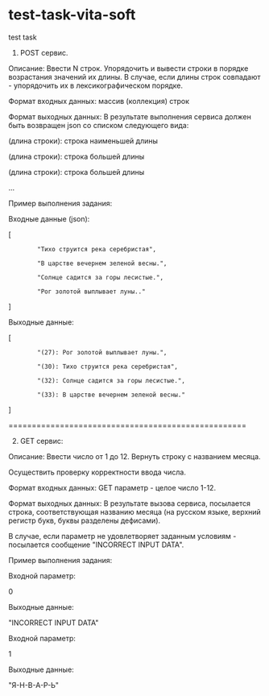 # test-task-vita-soft
test task

1) POST сервис.

Описание: Ввести N строк. Упорядочить и вывести строки в порядке возрастания значений их длины. В случае, если длины строк совпадают - упорядочить их в лексикографическом порядке.

 

Формат входных данных: массив (коллекция) строк

 

Формат выходных данных: В результате выполнения сервиса должен быть возвращен json со списком следующего вида:

 

(длина строки): строка наименьшей длины

(длина строки): строка большей длины

(длина строки): строка большей длины

...

 

 

Пример выполнения задания:

Входные данные (json):

 

[

            "Тихо струится река серебристая",

            "В царстве вечернем зеленой весны.",

            "Солнце садится за горы лесистые.",

            "Рог золотой выплывает луны.."

]

 

Выходные данные:

[

            "(27): Рог золотой выплывает луны.",

            "(30): Тихо струится река серебристая",

            "(32): Солнце садится за горы лесистые.",

            "(33): В царстве вечернем зеленой весны."

]

 

===================================================

 

2) GET сервис:

Описание: Ввести число от 1 до 12. Вернуть строку с названием месяца.

Осуществить проверку корректности ввода числа.

 

Формат входных данных: GET параметр - целое число 1-12.

 

Формат выходных данных: В результате вызова сервиса, посылается строка, соответствующая названию месяца (на русском языке, верхний регистр букв, буквы разделены дефисами).

В случае, если параметр не удовлетворяет заданным условиям - посылается сообщение "INCORRECT INPUT DATA".

 

Пример выполнения задания:

Входной параметр:

0

 

Выходные данные:

"INCORRECT INPUT DATA"

 

Входной параметр:

1

 

Выходные данные:

"Я-Н-В-А-Р-Ь"

